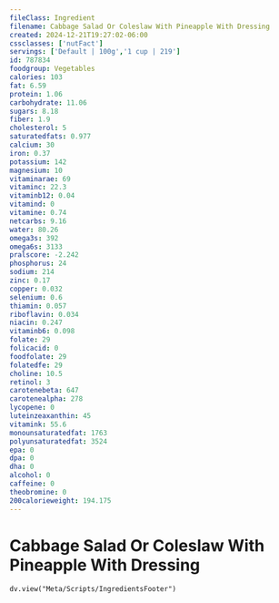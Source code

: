 ```yaml
---
fileClass: Ingredient
filename: Cabbage Salad Or Coleslaw With Pineapple With Dressing
created: 2024-12-21T19:27:02-06:00
cssclasses: ['nutFact']
servings: ['Default | 100g','1 cup | 219']
id: 787834
foodgroup: Vegetables
calories: 103
fat: 6.59
protein: 1.06
carbohydrate: 11.06
sugars: 8.18
fiber: 1.9
cholesterol: 5
saturatedfats: 0.977
calcium: 30
iron: 0.37
potassium: 142
magnesium: 10
vitaminarae: 69
vitaminc: 22.3
vitaminb12: 0.04
vitamind: 0
vitamine: 0.74
netcarbs: 9.16
water: 80.26
omega3s: 392
omega6s: 3133
pralscore: -2.242
phosphorus: 24
sodium: 214
zinc: 0.17
copper: 0.032
selenium: 0.6
thiamin: 0.057
riboflavin: 0.034
niacin: 0.247
vitaminb6: 0.098
folate: 29
folicacid: 0
foodfolate: 29
folatedfe: 29
choline: 10.5
retinol: 3
carotenebeta: 647
carotenealpha: 278
lycopene: 0
luteinzeaxanthin: 45
vitamink: 55.6
monounsaturatedfat: 1763
polyunsaturatedfat: 3524
epa: 0
dpa: 0
dha: 0
alcohol: 0
caffeine: 0
theobromine: 0
200calorieweight: 194.175
---
```


# Cabbage Salad Or Coleslaw With Pineapple With Dressing

```dataviewjs
dv.view("Meta/Scripts/IngredientsFooter")
```
